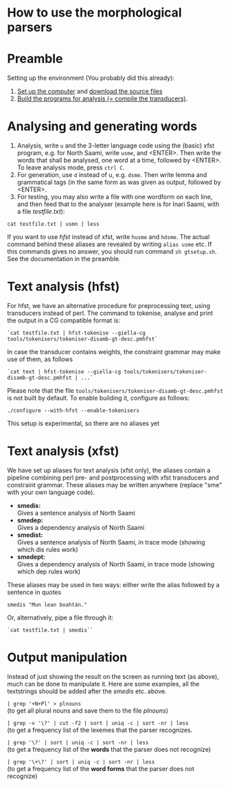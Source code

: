 # How to use the morphological parsers

# Preamble

Setting up the environment (You probably did this already):

1.  [Set up the computer](../infra/GettingStarted.html) and [download
    the source files](docu-svn-user.html)
2.  [Build the programs for analysis (= compile the
    transducers)](../infra/infraremake/GettingStartedWithTheNewInfra.html).

# Analysing and generating words

1.  Analysis, write `u` and the 3-letter language code using the (basic)
    xfst program, e.g. for North Saami, write `usme`, and &lt;ENTER&gt;.
    Then write the words that shall be analysed, one word at a time,
    followed by &lt;ENTER&gt;. To leave analysis mode, press `ctrl C`.
2.  For generation, use `d` instead of u, e.g. `dsme`. Then write lemma
    and grammatical tags (in the same form as was given as output,
    followed by &lt;ENTER&gt;.
3.  For testing, you may also write a file with one wordform on each
    line, and then feed that to the analyser (example here is for Inari
    Saami, with a file *testfile.txt*):

`cat testfile.txt | usmn | less`

If you want to use *hfst* instead of xfst, write `husme` and `hdsme`.
The actual command behind these aliases are revealed by writing
`alias usme` etc. If this commands gives no answer, you should run
command `sh gtsetup.sh`. See the documentation in the preamble.

# Text analysis (hfst)

For hfst, we have an alternative procedure for preprocessing text, using
transducers instead of perl. The command to tokenise, analyse and print
the output in a CG compatible format is:

    `cat testfile.txt | hfst-tokenise --giella-cg tools/tokenisers/tokeniser-disamb-gt-desc.pmhfst`

In case the transducer contains weights, the constraint grammar may make
use of them, as follows

    `cat text | hfst-tokenise --giella-cg tools/tokenisers/tokeniser-disamb-gt-desc.pmhfst | ...`

Please note that the file
`tools/tokenisers/tokeniser-disamb-gt-desc.pmhfst` is not built by
default. To enable building it, configure as follows:

    ./configure --with-hfst --enable-tokenisers

This setup is experimental, so there are no aliases yet

# Text analysis (xfst)

We have set up aliases for text analysis (xfst only), the aliases
contain a pipeline combining perl pre- and postprocessing with xfst
transducers and constraint grammar. These aliases may be written
anywhere (replace "sme" with your own language code).

-   **smedis:**  
    Gives a sentence analysis of North Saami
-   **smedep:**  
    Gives a dependency analysis of North Saami
-   **smedist:**  
    Gives a sentence analysis of North Saami, in trace mode (showing
    which dis rules work)
-   **smedept:**  
    Gives a dependency analysis of North Saami, in trace mode (showing
    which dep rules work)

These aliases may be used in two ways: either write the alias followed
by a sentence in quotes

    smedis "Mun lean boahtán."

Or, alternatively, pipe a file through it:

    `cat testfile.txt | smedis``

# Output manipulation

Instead of just showing the result on the screen as running text (as
above), much can be done to manipulate it. Here are some examples, all
the textstrings should be added after the *smedis* etc. above.

`| grep '+N+Pl' > plnouns`  
(to get all plural nouns and save them to the file *plnouns*)

`| grep -v '\?' | cut -f2 | sort | uniq -c | sort -nr | less `  
(to get a frequency list of the lexemes that the parser recognizes.

`| grep '\?' | sort | uniq -c | sort -nr | less `  
(to get a frequency list of the **words** that the parser does not
recognize)

`| grep '\+\?' | sort | uniq -c | sort -nr | less `  
(to get a frequency list of the **word forms** that the parser does not
recognize)
